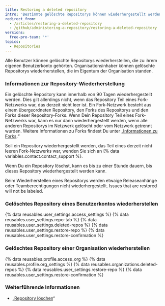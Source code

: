 ```yaml
---
title: Restoring a deleted repository
intro: 'Bestimmte gelöschte Repositorys können wiederhergestellt werden, sodass ihr Inhalt wieder zur Verfügung steht.'
redirect_from:
  - /articles/restoring-a-deleted-repository
  - /github/administering-a-repository/restoring-a-deleted-repository
versions:
  free-pro-team: '*'
topics:
  - Repositories
---
```

Alle Benutzer können gelöschte Repositorys wiederherstellen, die zu ihrem eigenen Benutzerkonto gehörten. Organisationsinhaber können gelöschte Repositorys wiederherstellen, die im Eigentum der Organisation standen.

### Informationen zur Repository-Wiederherstellung

Ein gelöschte Repository kann innerhalb von 90 Tagen wiederhergestellt werden. Dies gilt allerdings nicht, wenn das Repository Teil eines Fork-Netzwerks war, das derzeit nicht leer ist. Ein Fork-Netzwerk besteht aus einem übergeordneten Repository, den Forks des Repositorys und den Forks dieser Repository-Forks. Wenn Dein Repository Teil eines Fork-Netzwerks war, kann es nur dann wiederhergestellt werden, wenn alle anderen Repositorys im Netzwerk gelöscht oder vom Netzwerk getrennt wurden. Weitere Informationen zu Forks findest Du unter „[Informationen zu Forks](/articles/about-forks).“

Soll ein Repository wiederhergestellt werden, das Teil eines derzeit nicht leeren Fork-Netzwerks war, wenden Sie sich an {% data variables.contact.contact_support %}.

Wenn Du ein Repository löschst, kann es bis zu einer Stunde dauern, bis dieses Repository wiederhergestellt werden kann.

Beim Wiederherstellen eines Repositorys werden etwaige Releaseanhänge oder Teamberechtigungen nicht wiederhergestellt. Issues that are restored will not be labeled.

### Gelöschtes Repository eines Benutzerkontos wiederherstellen

{% data reusables.user_settings.access_settings %}
{% data reusables.user_settings.repo-tab %}
{% data reusables.user_settings.deleted-repos %}
{% data reusables.user_settings.restore-repo %}
{% data reusables.user_settings.restore-confirmation %}

### Gelöschtes Repository einer Organisation wiederherstellen


{% data reusables.profile.access_org %}
{% data reusables.profile.org_settings %}
{% data reusables.organizations.deleted-repos %}
{% data reusables.user_settings.restore-repo %}
{% data reusables.user_settings.restore-confirmation %}

### Weiterführende Informationen

- „[Repository löschen](/articles/deleting-a-repository)“

